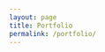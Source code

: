 ```yaml
---
layout: page
title: Portfolio
permalink: /portfolio/
---
```


<style>
    .divider {
        width: 100%; 
        height: 15px; 
        border-bottom: 3px solid rgba(128, 128, 128, 0.514); 
        text-align: center; 
        margin: auto; 
        margin-top: 32px;
        margin-bottom: 48px;
        display: none;
    }

    .section {
        font-size: 24px; 
        font-weight: bold; 
        color: rgb(37, 37, 37); 
        border: #850426 solid 3px; 
        background-color: white; 
        padding: 7px 24px 7px 24px;
    }
</style>

<script>
window.onload = function() {
    var x = document.getElementsByClassName("divider");
    for (var i = 0; i < x.length; i++) {
        x[i].style.display = "block"
    }
}
</script>

<div class="divider"><span class=section>Machine Learning</span></div>

<div>
<object type="image/svg+xml" data="https://gh-card.dev/repos/windsuzu/Baseball-Decision-Tree.svg?link_target=_blank" style="vertical-align: top; margin: 4px"></object>
<object type="image/svg+xml" data="https://gh-card.dev/repos/windsuzu/Titanic-Machine-Learning-and-Deep-Learning.svg?link_target=_blank" style="vertical-align: top; margin: 4px"></object>
</div>

<div class="divider"><span class=section>Deep Learning</span></div>

<object type="image/svg+xml" data="https://gh-card.dev/repos/windsuzu/Joint-Semantic-Phonetic-Embedding.svg?link_target=_blank" style="vertical-align: top; margin: 4px"></object>

<object type="image/svg+xml" data="https://gh-card.dev/repos/windsuzu/Tensorflow2-Beginner.svg?link_target=_blank" style="vertical-align: top; margin: 4px"></object>

<object type="image/svg+xml" data="https://gh-card.dev/repos/windsuzu/AICUP-Analysis-and-Classification-of-Thesis.svg?link_target=_blank" style="vertical-align: top; margin: 4px"></object>

<object type="image/svg+xml" data="https://gh-card.dev/repos/windsuzu/AICUP-Deidentification-of-Medical-Data.svg?link_target=_blank" style="vertical-align: top; margin: 4px"></object>

<object type="image/svg+xml" data="https://gh-card.dev/repos/windsuzu/Robotic-Navigation.svg?link_target=_blank" style="vertical-align: top; margin: 4px"></object>

<div class="divider"><span class=section>Front-End</span></div>

<object type="image/svg+xml" data="https://gh-card.dev/repos/windsuzu/Flutterpedia.svg?link_target=_blank" style="vertical-align: top; margin: 4px"></object>

<object type="image/svg+xml" data="https://gh-card.dev/repos/windsuzu/Design-Pattern.svg?link_target=_blank" style="vertical-align: top; margin: 4px"></object>

<div class="divider"><span class=section>Others</span></div>

<object type="image/svg+xml" data="https://gh-card.dev/repos/windsuzu/Leetcode-Python.svg?link_target=_blank" style="vertical-align: top; margin: 4px"></object>

<object type="image/svg+xml" data="https://gh-card.dev/repos/windsuzu/PythonUniverse.svg?link_target=_blank" style="vertical-align: top; margin: 4px"></object>